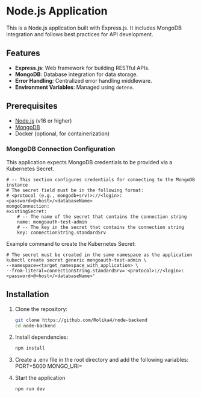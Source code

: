 # Node.js Application

This is a Node.js application built with Express.js. It includes MongoDB integration and follows best practices for API development.

## Features

- **Express.js**: Web framework for building RESTful APIs.
- **MongoDB**: Database integration for data storage.
- **Error Handling**: Centralized error handling middleware.
- **Environment Variables**: Managed using `dotenv`.

## Prerequisites

- [Node.js](https://nodejs.org/) (v16 or higher)
- [MongoDB](https://www.mongodb.com/)
- Docker (optional, for containerization)

### MongoDB Connection Configuration

This application expects MongoDB credentials to be provided via a Kubernetes Secret.


    # -- This section configures credentials for connecting to the MongoDB instance
    # The secret field must be in the following format:
    # <protocol (e.g., mongodb+srv)>://<login>:<password>@<host>/<databaseName>
    mongoConnection:
    existingSecret:
        # -- The name of the secret that contains the connection string
        name: mongoauth-test-admin
        # -- The key in the secret that contains the connection string
        key: connectionString.standardSrv


Example command to create the Kubernetes Secret:


    # The secret must be created in the same namespace as the application
    kubectl create secret generic mongoauth-test-admin \
    --namespace=<target_namespace_with_application> \
    --from-literal=connectionString.standardSrv='<protocol>://<login>:<password>@<host>/<databaseName>'


## Installation

1. Clone the repository:

   ```bash
   git clone https://github.com/Rolika4/node-backend
   cd node-backend

2. Install dependencies:
     ```bash
    npm install

3. Create a .env file in the root directory and add the following variables:
    PORT=5000
    MONGO_URI=<your-mongodb-connection-string>

4. Start the application
    ```bash
    npm run dev


